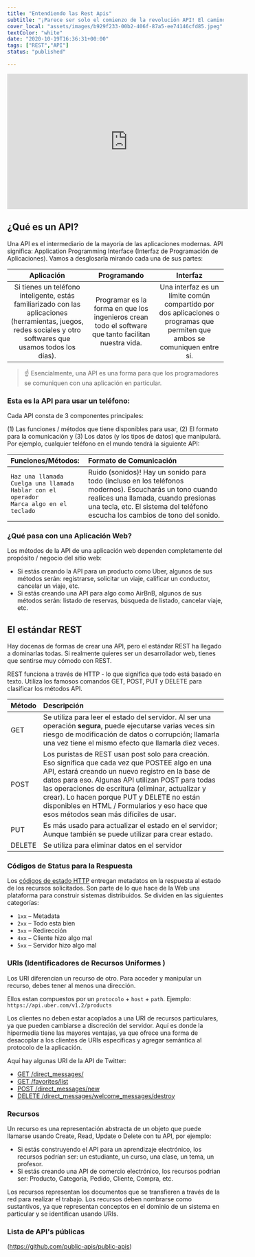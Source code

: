 ```yaml
---
title: "Entendiendo las Rest Apis"
subtitle: "¡Parece ser solo el comienzo de la revolución API! El camino de la humanidad se dirige hacia la arquitectura de la API ... puedes aprender cualquier idioma o herramienta, pero esta es una de esas pocas especialidades que te garantizará un trabajo bien pagado durante los próximos 60 años, así que siéntete cómodo con REST Api. :)"
cover_local: "assets/images/b929f233-00b2-406f-87a5-ee74146cfd85.jpeg"
textColor: "white"
date: "2020-10-19T16:36:31+00:00"
tags: ["REST","API"]
status: "published"

---
```


<iframe width="560" height="315" src="https://www.youtube.com/embed/QsrWtqnQGMc" frameborder="0" allow="accelerometer; autoplay; encrypted-media; gyroscope; picture-in-picture" allowfullscreen></iframe>

## ¿Qué es un API?


Una API es el intermediario de la mayoría de las aplicaciones modernas. API significa: Application Programming Interface (Interfaz de Programación de Aplicaciones). Vamos a desglosarla mirando cada una de sus partes:

|**Aplicación**    |**Programando**    |**Interfaz**    |
|:-----------------:|:-----------------:|:---------------:|
Si tienes un teléfono inteligente, estás familiarizado con las aplicaciones (herramientas, juegos, redes sociales y otro softwares que usamos todos los días).    |Programar es la forma en que los ingenieros crean todo el software que tanto facilitan nuestra vida.   |Una interfaz es un límite común compartido por dos aplicaciones o programas que permiten que ambos se comuniquen entre sí.

> :point_up: Esencialmente, una API es una forma para que los programadores se comuniquen con una aplicación en particular.

### Esta es la API para usar un teléfono:

Cada API consta de 3 componentes principales: 

(1) Las funciones / métodos que tiene disponibles para usar, 
(2) El formato para la comunicación y 
(3) Los datos (y los tipos de datos) que manipulará. Por ejemplo, cualquier teléfono en el mundo tendrá la siguiente API:

|**Funciones/Métodos:**   |**Formato de Comunicación**   |
|:------------------------|:--------------------------|
|`Haz una llamada`<br>`Cuelga una llamada`<br>`Hablar con el operador`<br>`Marca algo en el teclado`    |Ruido (sonidos)!  Hay un sonido para todo (incluso en los teléfonos modernos). Escucharás un tono cuando realices una llamada, cuando presionas una tecla, etc. El sistema del teléfono escucha los cambios de tono del sonido.     |

### ¿Qué pasa con una Aplicación Web?

Los métodos de la API de una aplicación web dependen completamente del propósito / negocio del sitio web:

+ Si estás creando la API para un producto como Uber, algunos de sus métodos serán: registrarse, solicitar un viaje, calificar un conductor, cancelar un viaje, etc.
+ Si estás creando una API para algo como AirBnB, algunos de sus métodos serán: listado de reservas, búsqueda de listado, cancelar viaje, etc.

## El estándar REST


Hay docenas de formas de crear una API, pero el estándar REST ha llegado a dominarlas todas. Si realmente quieres ser un desarrollador web, tienes que sentirse muy cómodo con REST.

REST funciona a través de HTTP - lo que significa que todo está basado en texto. Utiliza los famosos comandos GET, POST, PUT y DELETE para clasificar los métodos API.

|**Método**    |**Descripción**    |
|:-------------|:--------------|
|GET          |Se utiliza para leer el estado del servidor. Al ser una operación **segura**, puede ejecutarse varias veces sin riesgo de modificación de datos o corrupción; llamarla una vez tiene el mismo efecto que llamarla diez veces.    |
|POST        |Los puristas de REST usan post solo para creación. Eso significa que cada vez que POSTEE algo en una API, estará creando un nuevo registro en la base de datos para eso. Algunas API utilizan POST para todas las operaciones de escritura (eliminar, actualizar y crear). Lo hacen porque PUT y DELETE no están disponibles en HTML / Formularios y eso hace que esos métodos sean más difíciles de usar.      |
|PUT      |Es más usado para actualizar el estado en el servidor; Aunque también se puede utilizar para crear estado.     |
|DELETE     |Se utiliza para eliminar datos en el servidor     |


### Códigos de Status para la Respuesta

Los [códigos de estado HTTP](https://www.w3.org/Protocols/rfc2616/rfc2616-sec10.html) entregan metadatos en la respuesta al estado de los recursos solicitados. Son parte de lo que hace de la Web una plataforma para construir sistemas distribuidos. Se dividen en las siguientes categorías:

+ `1xx` – Metadata
+ `2xx` – Todo esta bien
+ `3xx` – Redirección
+ `4xx` – Cliente hizo algo mal
+ `5xx` – Servidor hizo algo mal

### URIs (Identificadores de Recursos Uniformes )

Los URI diferencian un recurso de otro. Para acceder y manipular un recurso, debes tener al menos una dirección.

Ellos estan compuestos por un `protocolo` + `host` + `path`.
Ejemplo: `https://api.uber.com/v1.2/products`

Los clientes no deben estar acoplados a una URI de recursos particulares, ya que pueden cambiarse a discreción del servidor. Aquí es donde la hipermedia tiene las mayores ventajas, ya que ofrece una forma de desacoplar a los clientes de URIs específicas y agregar semántica al protocolo de la aplicación.

Aquí hay algunas URI de la API de Twitter:

+ [GET /direct_messages/](https://developer.twitter.com/en/docs/direct-messages/sending-and-receiving/api-reference/get-sent-message)
+ [GET /favorites/list](https://developer.twitter.com/en/docs/tweets/post-and-engage/api-reference/get-favorites-list)
+ [POST /direct_messages/new](https://developer.twitter.com/en/docs/api-reference-index)
+ [DELETE /direct_messages/welcome_messages/destroy](https://developer.twitter.com/rest/reference/del/direct_messages/welcome_messages/destroy)

### Recursos

Un recurso es una representación abstracta de un objeto que puede llamarse usando Create, Read, Update o Delete con tu API, por ejemplo:

+ Si estás construyendo el API para un aprendizaje electrónico, los recursos podrían ser: un estudiante, un curso, una clase, un tema, un profesor.
+ Si estás creando una API de comercio electrónico, los recursos podrian ser: Producto, Categoría, Pedido, Cliente, Compra, etc.
  
Los recursos representan los documentos que se transfieren a través de la red para realizar el trabajo. Los recursos deben nombrarse como sustantivos, ya que representan conceptos en el dominio de un sistema en particular y se identifican usando URIs.



### Lista de API's públicas

(https://github.com/public-apis/public-apis)


